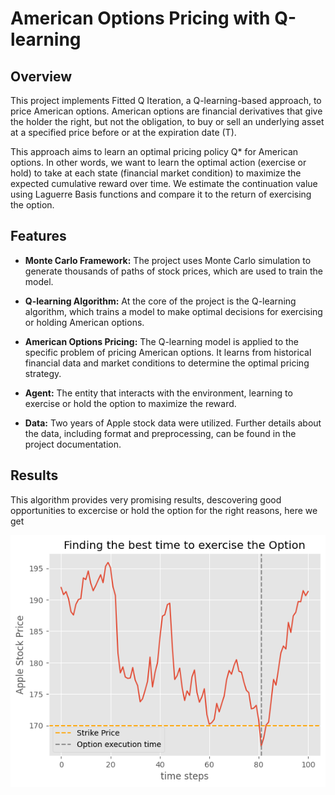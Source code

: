# American Options Pricing with Q-learning

## Overview

This project implements Fitted Q Iteration, a Q-learning-based approach, to price American options. American options are financial derivatives that give the holder the right, but not the obligation, to buy or sell an underlying asset at a specified price before or at the expiration date (T).

This approach aims to learn an optimal pricing policy Q* for American options. In other words, we want to learn the optimal action (exercise or hold) to take at each state (financial market condition) to maximize the expected cumulative reward over time. We estimate the continuation value using Laguerre Basis functions and compare it to the return of exercising the option.

## Features

- **Monte Carlo Framework:** The project uses Monte Carlo simulation to generate thousands of paths of stock prices, which are used to train the model.

- **Q-learning Algorithm:** At the core of the project is the Q-learning algorithm, which trains a model to make optimal decisions for exercising or holding American options.
  
- **American Options Pricing:** The Q-learning model is applied to the specific problem of pricing American options. It learns from historical financial data and market conditions to determine the optimal pricing strategy.

- **Agent:** The entity that interacts with the environment, learning to exercise or hold the option to maximize the reward.

- **Data:** Two years of Apple stock data were utilized. Further details about the data, including format and preprocessing, can be found in the project documentation.


## Results

This algorithm provides very promising results, descovering good opportunities to excercise or hold the option for the right reasons, here we get

![Alt Text](results.png)
